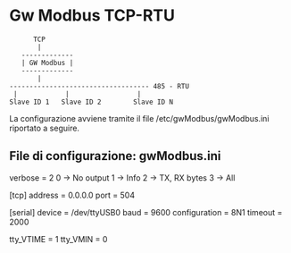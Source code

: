 # Gw Modbus TCP-RTU

          TCP
           |
       -------------
       | GW Modbus |
       -------------
           |
    ----------------------------------- 485 - RTU
     |            |                 |
    Slave ID 1   Slave ID 2        Slave ID N
   
La configurazione avviene tramite il file /etc/gwModbus/gwModbus.ini riportato a seguire.
  
## File di configurazione: gwModbus.ini

verbose = 2
  0 -> No output
  1 -> Info
  2 -> TX, RX bytes
  3 -> All 

[tcp]
address = 0.0.0.0
port    = 504

[serial]
device          = /dev/ttyUSB0
baud            = 9600
configuration   = 8N1
timeout         = 2000

tty_VTIME       = 1
tty_VMIN        = 0    
